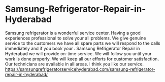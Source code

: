 # Samsung-Refrigerator-Repair-in-Hyderabad
Samsung refrigerator is a wonderful service center. Having a good experiences professional to solve your all problems. We give genuine service to the customers we have all spare parts we will respond to the calls immediately and if you book your . Samsung Refrigerator Repair in Hyderabad   we will provide on-time service. We will follow you until your work is done properly. We will keep all our efforts for customer satisfaction. Our technicians are available in all areas. I think you like our service. https://samsungrefrigeratorservicehyderabad.com/samsung-refrigerator-repair-in-hyderabad/
